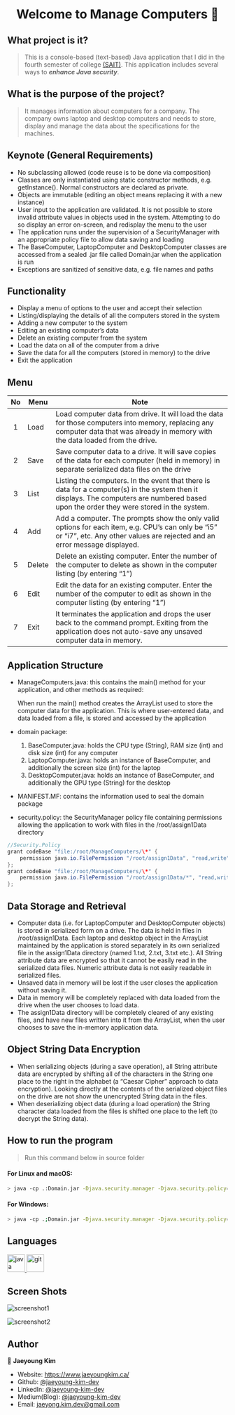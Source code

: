 <h1 align="center">Welcome to Manage Computers 👋</h1>

## What project is it?

> This is a console-based (text-based) Java application that I did in the fourth semester of college <a href="https://www.sait.ca/programs-and-courses/diplomas/information-technology" target='_blank'>(SAIT)</a>. This application includes several ways to **_enhance Java security_**.

## What is the purpose of the project?

> It manages information about computers for a company. The company owns laptop and desktop computers and needs to store, display and manage the data about the specifications for the machines.

## Keynote (General Requirements)

- No subclassing allowed (code reuse is to be done via composition)
- Classes are only instantiated using static constructor methods, e.g. getInstance(). Normal constructors are declared as private.
- Objects are immutable (editing an object means replacing it with a new instance)
- User input to the application are validated. It is not possible to store invalid attribute values in objects used in the system. Attempting to do so display an error on-screen, and redisplay the menu to the user
- The application runs under the supervision of a SecurityManager with an appropriate policy file to allow data saving and loading
- The BaseComputer, LaptopComputer and DesktopComputer classes are accessed from a sealed .jar file called Domain.jar when the application is run
- Exceptions are sanitized of sensitive data, e.g. file names and paths

## Functionality

- Display a menu of options to the user and accept their selection
- Listing/displaying the details of all the computers stored in the system
- Adding a new computer to the system
- Editing an existing computer’s data
- Delete an existing computer from the system
- Load the data on all of the computer from a drive
- Save the data for all the computers (stored in memory) to the drive
- Exit the application

## Menu

| No  | Menu   | Note                                                                                                                                                                                     |
| :-: | ------ | ---------------------------------------------------------------------------------------------------------------------------------------------------------------------------------------- |
|  1  | Load   | Load computer data from drive. It will load the data for those computers into memory, replacing any computer data that was already in memory with the data loaded from the drive.        |
|  2  | Save   | Save computer data to a drive. It will save copies of the data for each computer (held in memory) in separate serialized data files on the drive                                         |
|  3  | List   | Listing the computers. In the event that there is data for a computer(s) in the system then it displays. The computers are numbered based upon the order they were stored in the system. |
|  4  | Add    | Add a computer. The prompts show the only valid options for each item, e.g. CPU’s can only be “i5” or “i7”, etc. Any other values are rejected and an error message displayed.           |
|  5  | Delete | Delete an existing computer. Enter the number of the computer to delete as shown in the computer listing (by entering “1”)                                                               |
|  6  | Edit   | Edit the data for an existing computer. Enter the number of the computer to edit as shown in the computer listing (by entering “1”)                                                      |
|  7  | Exit   | It terminates the application and drops the user back to the command prompt. Exiting from the application does not auto-save any unsaved computer data in memory.                        |

## Application Structure

- ManageComputers.java: this contains the main() method for your application, and other methods as required:

  When run the main() method creates the ArrayList used to store the computer data for the application. This is where user-entered data, and data loaded from a file, is stored and accessed by the application

- domain package:
  1.  BaseComputer.java: holds the CPU type (String), RAM size (int) and disk size (int) for any computer
  2.  LaptopComputer.java: holds an instance of BaseComputer, and additionally the screen size (int) for the laptop
  3.  DesktopComputer.java: holds an instance of BaseComputer, and additionally the GPU type (String) for the desktop
- MANIFEST.MF: contains the information used to seal the domain package
- security.policy: the SecurityManager policy file containing permissions allowing the application to work with files in the /root/assign1Data directory

```java
//Security.Policy
grant codeBase "file:/root/ManageComputers/\*" {
    permission java.io.FilePermission "/root/assign1Data", "read,write";
};
grant codeBase "file:/root/ManageComputers/\*" {
    permission java.io.FilePermission "/root/assign1Data/*", "read,write,delete";
};
```

## Data Storage and Retrieval

- Computer data (i.e. for LaptopComputer and DesktopComputer objects) is stored in serialized form on a drive. The data is held in files in /root/assign1Data. Each laptop and desktop object in the ArrayList maintained by the application is stored separately in its own serialized file in the assign1Data directory (named 1.txt, 2.txt, 3.txt etc.). All String attribute data are encrypted so that it cannot be easily read in the serialized data files. Numeric attribute data is not easily readable in serialized files.
- Unsaved data in memory will be lost if the user closes the application without saving it.
- Data in memory will be completely replaced with data loaded from the drive when the user chooses to load data.
- The assign1Data directory will be completely cleared of any existing files, and have new files written into it from the ArrayList, when the user chooses to save the in-memory application data.

## Object String Data Encryption

- When serializing objects (during a save operation), all String attribute data are encrypted by shifting all of the characters in the String one place to the right in the alphabet (a “Caesar Cipher” approach to data encryption). Looking directly at the contents of the serialized object files on the drive are not show the unencrypted String data in the files.
- When deserializing object data (during a load operation) the String character data loaded from the files is shifted one place to the left (to decrypt the String data).

## How to run the program

> Run this command below in source folder

#### For Linux and macOS:

```sh
> java -cp .:Domain.jar -Djava.security.manager -Djava.security.policy=security.policy ManageComputers
```

#### For Windows:

```sh
> java -cp .;Domain.jar -Djava.security.manager -Djava.security.policy=security.policy ManageComputers
```

## Languages

<p align="left"> <a href="https://www.java.com" target="_blank"> <img src="https://raw.githubusercontent.com/devicons/devicon/master/icons/java/java-original.svg" alt="java" width="40" height="40"/> </a><a href="https://git-scm.com/" target="_blank"> <img src="https://www.vectorlogo.zone/logos/git-scm/git-scm-icon.svg" alt="git" width="40" height="40"/> </a> </p>

## Screen Shots

![screenshot1](./screenshots/screenshot1.jpg?raw=true)

![screenshot2](./screenshots/screenshot2.jpg?raw=true)

## Author

👤 **Jaeyoung Kim**

- Website: https://www.jaeyoungkim.ca/
- Github: [@jaeyoung-kim-dev](https://github.com/jaeyoung-kim-dev)
- LinkedIn: [@jaeyoung-kim-dev](https://www.linkedin.com/in/jaeyoung-kim-dev/)
- Medium(Blog): [@jaeyoung-kim-dev](https://jaeyoung-kim-dev.medium.com/)
- Email: jaeyong.kim.dev@gmail.com
